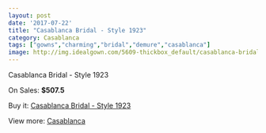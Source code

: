 ```yaml
---
layout: post
date: '2017-07-22'
title: "Casablanca Bridal - Style 1923"
category: Casablanca
tags: ["gowns","charming","bridal","demure","casablanca"]
image: http://img.idealgown.com/5609-thickbox_default/casablanca-bridal-style-1923.jpg
---
```

Casablanca Bridal - Style 1923

On Sales: **$507.5**
<a href="https://www.idealgown.com/en/casablanca/2453-casablanca-bridal-style-1923.html"><amp-img layout="responsive" width="600" height="600" src="//img.idealgown.com/5609-thickbox_default/casablanca-bridal-style-1923.jpg" alt="Casablanca Bridal - Style 1923 0" /></a>
<a href="https://www.idealgown.com/en/casablanca/2453-casablanca-bridal-style-1923.html"><amp-img layout="responsive" width="600" height="600" src="//img.idealgown.com/5611-thickbox_default/casablanca-bridal-style-1923.jpg" alt="Casablanca Bridal - Style 1923 1" /></a>
<a href="https://www.idealgown.com/en/casablanca/2453-casablanca-bridal-style-1923.html"><amp-img layout="responsive" width="600" height="600" src="//img.idealgown.com/5610-thickbox_default/casablanca-bridal-style-1923.jpg" alt="Casablanca Bridal - Style 1923 2" /></a>

Buy it: [Casablanca Bridal - Style 1923](https://www.idealgown.com/en/casablanca/2453-casablanca-bridal-style-1923.html "Casablanca Bridal - Style 1923")

View more: [Casablanca](https://www.idealgown.com/en/31-casablanca "Casablanca")